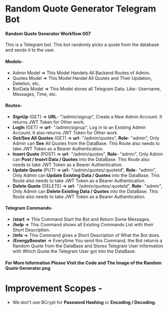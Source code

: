 # Random Quote Generator Telegram Bot

#### Random Quote Generator Workflow 007

This is a Telegram bot. This bot randomly picks a quote from the database and sends it to the user.

#### Models- 
- Admin Model => This Model Handels All Backend Routes of Admin.
- Quotes Model => This Model Handel All Quotes and Their Updation, Deletion, etc.
- BotData Model => This Model stores all Telegram Data. Like- Username, Messages, Time, etc.

#### Routes-
- **SignUp** (GET) => **URL**- "/admin/signup", Create a New Admin Account. It returns JWT Token for Other work.
- **LogIn** (GET) => **url**- "/admin/signup", Log in to an Existing Admin Account. It also returns JWT Token for Other work.
- **Get/See All Quotes** (GET) => **url**- "/admin/quotes", **Role**- "admin", Only Admin can **See** All Quotes from the DataBase. This Route also needs to take JWT Token as a Bearer Authentication.
- **Insert Quote** (POST) => **url**- "/admin/quotes", **Role**- "admin", Only Admin can **Post / Insert Data / Quotes** into the DataBase. This Route also needs to take JWT Token as a Bearer Authentication.
- **Update Quote** (PUT) => **url**- "/admin/quotes/:quoteId", **Role**- "admin", Only Admin can **Update Existing Data / Quotes** into the DataBase. This Route also needs to take JWT Token as a Bearer Authentication.
- **Delete Quote** (DELETE) => **url**- "/admin/quotes/:quoteId", **Role**- "admin", Only Admin can **Delete Existing Data / Quotes** into the DataBase. This Route also needs to take JWT Token as a Bearer Authentication.

#### Telegram Commands-
- **/start** => This Command Start the Bot and Return Some Messages.
- **/help** => This Command shows all Existing Commands List with their Short Description.
- **/info** => This Command gives a Short Description of What the Bot does.
- **/EnergyBooster** => Everytime You send this Command, the Bot returns a Random Quote from the DataBase and Stores Telegram User information with Which Quote the Telegram User got into the DataBase.

#### For More Information Please Visit the Code and The Image of the Random Quote Generator.png ####

# Improvement Scopes -
- We don't use BCrypt for **Password Hashing** or **Encoding / Decoding**.
